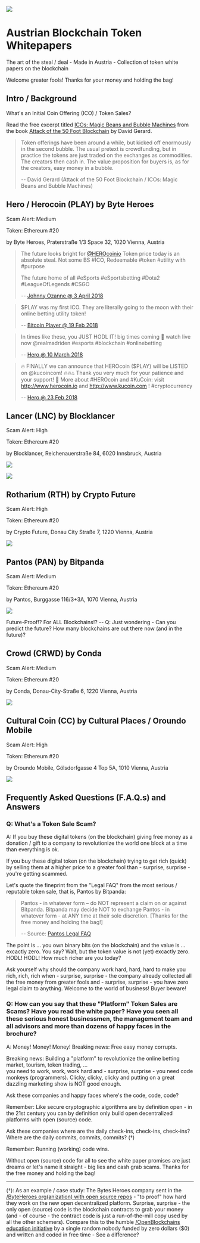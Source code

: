 
![](i/tweet-blocklancer-iii.png)


# Austrian Blockchain Token Whitepapers

The art of the steal / deal - Made in Austria - Collection of token white papers on the blockchain

Welcome greater fools! Thanks for your money and holding the bag!


## Intro / Background

What's an Initial Coin Offering (ICO) / Token Sales?

Read the free excerpt titled [ICOs: Magic Beans and Bubble Machines](https://davidgerard.co.uk/blockchain/icos-magic-beans-and-bubble-machines/) from the book [Attack of the 50 Foot Blockchain](https://davidgerard.co.uk/blockchain/book/) by David Gerard.

> Token offerings have been around a while, but kicked off enormously in the second bubble. 
> The usual pretext is crowdfunding, but in practice the tokens are just traded on the exchanges as commodities. 
> The creators then cash in. The value proposition for buyers is, as for the creators, easy money in a bubble.
>
> -- David Gerard (Attack of the 50 Foot Blockchain / ICOs: Magic Beans and Bubble Machines)



## Hero / Herocoin (PLAY) by Byte Heroes

Scam Alert: Medium

Token: Ethereum #20

by Byte Heroes, Praterstraße 1/3 Space 32, 1020 Vienna, Austria


> The future looks bright for [@HEROcoinio](https://twitter.com/HEROcoinio) Token price today is an absolute steal. 
> Not some BS #İCO, Redeemable #token #utility with #purpose
>
> The future home of all #eSports #eSportsbetting #Dota2 #LeagueOfLegends #CSGO
>
> -- [Johnny Ozanne @ 3 April 2018](https://twitter.com/jozanne92/status/981227870117879808) 


> $PLAY was my first ICO. They are literally going to the moon with their online betting utility token!
>
> -- [Bitcoin Player @ 19 Feb 2018](https://twitter.com/cryptoschteen/status/965629767008575488)


> In times like these, you JUST HODL IT! big times coming 🚀 watch live now @realmadriden  #esports #blockchain #onlinebetting
>
> -- [Hero @ 10 March 2018](https://twitter.com/HEROcoinio/status/972450753989238790)


> 🔥 FINALLY we can announce that HEROcoin ($PLAY) will be LISTED on @kucoincom! 🔥🔥🔝
> Thank you very much for your patience and your support! 💙
> More about #HEROcoin and #KuCoin: visit http://www.herocoin.io  and http://www.kucoin.com ! #cryptocurrency
>
> -- [Hero @ 23 Feb 2018](https://twitter.com/HEROcoinio/status/966978905876856832)




## Lancer (LNC) by Blocklancer 

Scam Alert: High

Token: Ethereum #20

by Blocklancer, Reichenauerstraße 84, 6020 Innsbruck, Austria

![](i/tweet-blocklancer.png)

![](i/tweet-blocklancer-ii.png)


## Rotharium (RTH) by Crypto Future

Scam Alert: High

Token: Ethereum #20

by Crypto Future, Donau City Straße 7, 1220 Vienna, Austria

![](i/tweet-rotharium.png)


##  Pantos (PAN) by Bitpanda

Scam Alert: Medium

Token: Ethereum #20

by Pantos, Burggasse 116/3+3A, 1070 Vienna, Austria

![](i/tweet-bitpanda.png)


Future-Proof!? For ALL Blockchains!?  -- Q: Just wondering - Can you predict the future? How many blockchains are out there now (and in the future)?


## Crowd (CRWD) by Conda

Scam Alert: Medium

Token: Ethereum #20

by Conda, Donau-City-Straße 6, 1220 Vienna, Austria

![](i/tweet-conda-austria.png)


## Cultural Coin (CC) by Cultural Places / Oroundo Mobile

Scam Alert: High

Token: Ethereum #20

by Oroundo Mobile, Gölsdorfgasse 4 Top 5A, 1010 Vienna, Austria

![](i/tweet-culturalplaces.png)



## Frequently Asked Questions (F.A.Q.s) and Answers


### Q: What's a Token Sale Scam?

A: If you buy these digital tokens (on the blockchain) giving free money
as a donation / gift to a company to revolutionize 
the world one block at a time than everything is ok.

If you buy these digital token (on the blockchain) trying to get rich (quick)
by selling them at a higher price to a greater fool than - surprise, surprise - 
you're getting scammed.

Let's quote the fineprint from the "Legal FAQ" from the most serious / reputable
token sale, that is, Pantos by Bitpanda:

> Pantos - in whatever form – do NOT represent a claim on or against Bitpanda. 
> Bitpanda may decide NOT to exchange Pantos - in whatever form - at ANY time at their sole discretion. 
> [Thanks for the free money and holding the bag!] 
>
> -- Source: [Pantos Legal FAQ](https://pantos.io/pdf/pantos-ico-details.pdf)

The point is ... you own binary bits (on the blockchain) and
the value is ... excactly zero.  You say? Wait, but the token value is not (yet) excactly zero.
HODL! HODL! How much richer are you today? 

Ask yourself why should the company work hard, hard, hard to make you rich, rich, rich 
when - surprise, surprise - the company already collected all the free money from greater fools 
and  - surprise, surprise - you have zero legal claim to anything. 
Welcome to the world of business! Buyer beware! 


### Q: How can you say that these "Platform" Token Sales are Scams? Have you read the white paper? Have you seen all these serious honest businessmen, the management team and all advisors and more than dozens of happy faces in the brochure?

A: Money! Money! Money! Breaking news: Free easy money corrupts.

Breaking news: Building a "platform" to revolutionize the online betting market, tourism, token trading, ...  
you need to work, work, work hard
and - surprise, surprise - you need code monkeys (programmers).
Clicky, clicky, clicky and putting on a great dazzling marketing show is NOT good enough.

Ask these companies and happy faces where's the code, code, code?

Remember: Like secure cryptographic algorithms are by definition open - in the 21st century you can by 
definition only
build open decentralized platforms with open (source) code.

Ask these companies where are the daily check-ins, check-ins, check-ins?
Where are the daily commits, commits, commits? (†)

Remember: Running (working) code wins.

Without open (source) code for all to see the white paper promises are just dreams or
let's name it straight - big lies and cash grab scams.
Thanks for the free money and holding the bag! 


---

(†): As an example / case study: The Bytes Heroes company sent in the [/ByteHeroes org(anization) with open source repos](https://github.com/ByteHeroes) -
"to proof" how hard they work on the new open decentralized platform. 
Surprise, surprise - the only open (source) code is the blockchain contracts to grab your money (and - of course - the contract code is just a run-of-the-mill copy used by all the other schemers).
Compare this to the humble [/OpenBlockchains education initiative](https://github.com/openblockchains) by a single random nobody funded by zero dollars ($0)
and written and coded in free time - See a difference?

